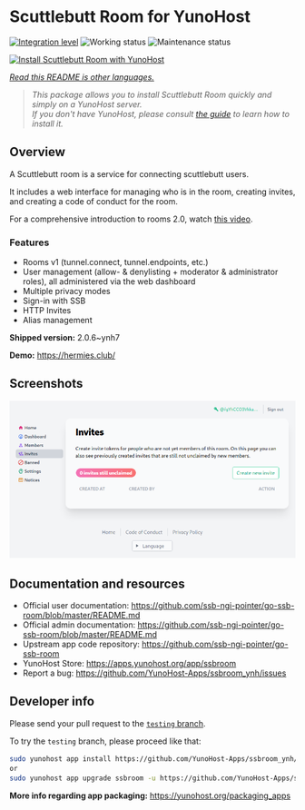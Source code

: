 <!--
N.B.: This README was automatically generated by <https://github.com/YunoHost/apps/tree/master/tools/readme_generator>
It shall NOT be edited by hand.
-->

# Scuttlebutt Room for YunoHost

[![Integration level](https://dash.yunohost.org/integration/ssbroom.svg)](https://dash.yunohost.org/appci/app/ssbroom) ![Working status](https://ci-apps.yunohost.org/ci/badges/ssbroom.status.svg) ![Maintenance status](https://ci-apps.yunohost.org/ci/badges/ssbroom.maintain.svg)

[![Install Scuttlebutt Room with YunoHost](https://install-app.yunohost.org/install-with-yunohost.svg)](https://install-app.yunohost.org/?app=ssbroom)

*[Read this README is other languages.](./ALL_README.md)*

> *This package allows you to install Scuttlebutt Room quickly and simply on a YunoHost server.*  
> *If you don't have YunoHost, please consult [the guide](https://yunohost.org/install) to learn how to install it.*

## Overview

A Scuttlebutt room is a service for connecting scuttlebutt users.

It includes a web interface for managing who is in the room, creating invites, and creating a code of conduct for the room.

For a comprehensive introduction to rooms 2.0, watch [this video](https://www.youtube.com/watch?v=W5p0y_MWwDE).

### Features

- Rooms v1 (tunnel.connect, tunnel.endpoints, etc.)
- User management (allow- & denylisting + moderator & administrator roles), all administered via the web dashboard
- Multiple privacy modes
- Sign-in with SSB
- HTTP Invites
- Alias management

**Shipped version:** 2.0.6~ynh7

**Demo:** <https://hermies.club/>

## Screenshots

![Screenshot of Scuttlebutt Room](./doc/screenshots/screenshot.png)

## Documentation and resources

- Official user documentation: <https://github.com/ssb-ngi-pointer/go-ssb-room/blob/master/README.md>
- Official admin documentation: <https://github.com/ssb-ngi-pointer/go-ssb-room/blob/master/README.md>
- Upstream app code repository: <https://github.com/ssb-ngi-pointer/go-ssb-room>
- YunoHost Store: <https://apps.yunohost.org/app/ssbroom>
- Report a bug: <https://github.com/YunoHost-Apps/ssbroom_ynh/issues>

## Developer info

Please send your pull request to the [`testing` branch](https://github.com/YunoHost-Apps/ssbroom_ynh/tree/testing).

To try the `testing` branch, please proceed like that:

```bash
sudo yunohost app install https://github.com/YunoHost-Apps/ssbroom_ynh/tree/testing --debug
or
sudo yunohost app upgrade ssbroom -u https://github.com/YunoHost-Apps/ssbroom_ynh/tree/testing --debug
```

**More info regarding app packaging:** <https://yunohost.org/packaging_apps>
